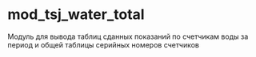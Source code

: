 mod_tsj_water_total
===================

Модуль для вывода таблиц сданных показаний по счетчикам воды за период и общей таблицы серийных номеров счетчиков
